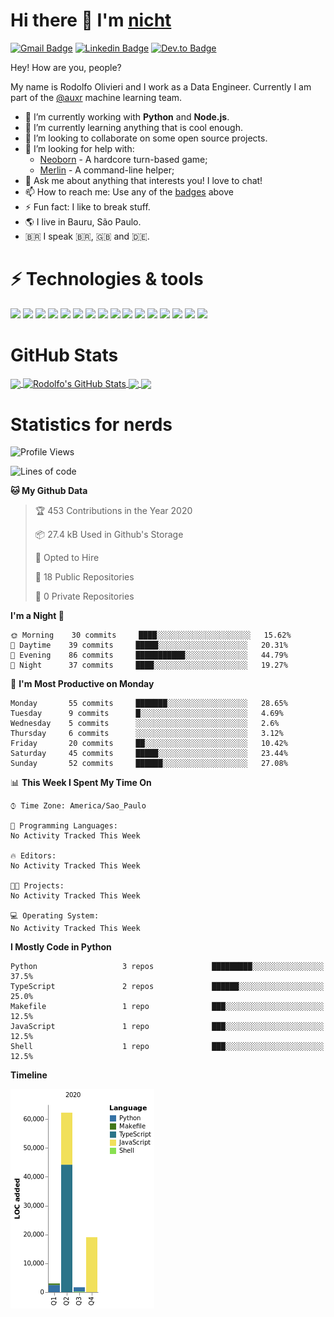 # Hi there 👋 I'm [nicht](https://nicht.rocks)
[![Gmail Badge](https://img.shields.io/badge/-rodolfo.olivieri3@gmail.com-c14438?style=for-the-badge&logo=Gmail&logoColor=white)](mailto:rodolfo.olivieri3@gmail.com "Connect via Email")
[![Linkedin Badge](https://img.shields.io/badge/-Rodolfo%20Olivieri-0072b1?style=for-the-badge&logo=Linkedin&logoColor=white)](https://www.linkedin.com/in/rodolfoolivieri/ "Connect on LinkedIn")
[![Dev.to Badge](https://img.shields.io/badge/DEV.TO-%230A0A0A.svg?style=for-the-badge&logo=dev-to&logoColor=white)](https://dev.to/nicht)


Hey! How are you, people?

My name is Rodolfo Olivieri and I work as a Data Engineer. Currently I am part of the [@auxr](https://axur.com) machine learning team.

- 🔭 I’m currently working with **Python** and **Node.js**.
- 🌱 I’m currently learning anything that is cool enough.
- 👯 I’m looking to collaborate on some open source projects.
- 🤔 I’m looking for help with:
    * [Neoborn](https://github.com/NeobornHQ) - A hardcore turn-based game;
    * [Merlin](https://github.com/nicht/merlin) - A command-line helper;
- 💬 Ask me about anything that interests you! I love to chat!
- 📫 How to reach me: Use any of the [badges](#hi-there--im-nicht) above
- ⚡ Fun fact: I like to break stuff. 
- 🌎 I live in Bauru, São Paulo.
- 🇧🇷 I speak 🇧🇷, 🇬🇧 and 🇩🇪.

# ⚡ Technologies & tools

![](https://img.shields.io/badge/OS-Linux-informational?style=flat&logo=linux&logoColor=white&color=6E5A93)
![](https://img.shields.io/badge/Distro-Fedora-informational?style=flat&logo=fedora&logoColor=white&color=6E5A93)
![](https://img.shields.io/badge/Editor-PyCharm-informational?style=flat&logo=intellij-idea&logoColor=white&color=6E5A93)
![](https://img.shields.io/badge/Code-Python-informational?style=flat&logo=python&logoColor=white&color=6E5A93)
![](https://img.shields.io/badge/Code-JavaScript-informational?style=flat&logo=javascript&logoColor=white&color=6E5A93)
![](https://img.shields.io/badge/Code-TypeScript-informational?style=flat&logo=typescript&logoColor=white&color=6E5A93)
![](https://img.shields.io/badge/Code-Golang-informational?style=flat&logo=go&logoColor=white&color=6E5A93)
![](https://img.shields.io/badge/Code-Ruby-informational?style=flat&logo=ruby&logoColor=white&color=6E5A93)
![](https://img.shields.io/badge/Code-React-informational?style=flat&logo=react&logoColor=white&color=6E5A93)
![](https://img.shields.io/badge/Shell-Bash-informational?style=flat&logo=gnu-bash&logoColor=white&color=6E5A93)
![](https://img.shields.io/badge/Tools-PostgreSQL-informational?style=flat&logo=postgresql&logoColor=white&color=6E5A93)
![](https://img.shields.io/badge/Tools-MySQL-informational?style=flat&logo=mysql&logoColor=white&color=6E5A93)
![](https://img.shields.io/badge/Tools-Docker-informational?style=flat&logo=docker&logoColor=white&color=6E5A93)
![](https://img.shields.io/badge/Tools-Kubernetes-informational?style=flat&logo=kubernetes&logoColor=white&color=6E5A93)
![](https://img.shields.io/badge/Cloud-Digital_Ocean-informational?style=flat&logo=digitalocean&logoColor=white&color=6E5A93)
![](https://img.shields.io/badge/Cloud-Amazon_AWS-informational?style=flat&logo=amazon-aws&logoColor=white&color=6E5A93)

# GitHub Stats
<a href="https://github.com/nicht/nicht">
  <img align="center" src="https://github-readme-stats.vercel.app/api/top-langs/?username=nicht&hide=TeX&layout=compact&theme=nightowl" />
</a>
<a href="https://github.com/nicht/nicht">
  <img align="center" src="https://github-readme-stats.vercel.app/api?username=nicht&show_icons=true&theme=nightowl&include_all_commits=true" alt="Rodolfo's GitHub Stats" />
</a>

<a href="https://github.com/NeobornHQ/neoborn-api">
  <img align="center" src="https://github-readme-stats.vercel.app/api/pin/?username=NeobornHQ&repo=neoborn-api&theme=nightowl" />
</a>
<a href="https://github.com/NeobornHQ/neoborn">
  <img align="center" src="https://github-readme-stats.vercel.app/api/pin/?username=NeobornHQ&repo=neoborn&theme=nightowl" />
</a>

# Statistics for nerds
<!--START_SECTION:waka-->
![Profile Views](http://img.shields.io/badge/Profile%20Views-0-blue)

![Lines of code](https://img.shields.io/badge/From%20Hello%20World%20I%27ve%20Written-2.7%20million%20lines%20of%20code-blue)

**🐱 My Github Data** 

> 🏆 453 Contributions in the Year 2020
 > 
> 📦 27.4 kB Used in Github's Storage 
 > 
> 💼 Opted to Hire
 > 
> 📜 18 Public Repositories 
 > 
> 🔑 0 Private Repositories  
 > 
**I'm a Night 🦉** 

```text
🌞 Morning    30 commits     ████░░░░░░░░░░░░░░░░░░░░░   15.62% 
🌆 Daytime    39 commits     █████░░░░░░░░░░░░░░░░░░░░   20.31% 
🌃 Evening    86 commits     ███████████░░░░░░░░░░░░░░   44.79% 
🌙 Night      37 commits     ████░░░░░░░░░░░░░░░░░░░░░   19.27%

```
📅 **I'm Most Productive on Monday** 

```text
Monday       55 commits     ███████░░░░░░░░░░░░░░░░░░   28.65% 
Tuesday      9 commits      █░░░░░░░░░░░░░░░░░░░░░░░░   4.69% 
Wednesday    5 commits      ░░░░░░░░░░░░░░░░░░░░░░░░░   2.6% 
Thursday     6 commits      ░░░░░░░░░░░░░░░░░░░░░░░░░   3.12% 
Friday       20 commits     ██░░░░░░░░░░░░░░░░░░░░░░░   10.42% 
Saturday     45 commits     █████░░░░░░░░░░░░░░░░░░░░   23.44% 
Sunday       52 commits     ██████░░░░░░░░░░░░░░░░░░░   27.08%

```


📊 **This Week I Spent My Time On** 

```text
⌚︎ Time Zone: America/Sao_Paulo

💬 Programming Languages: 
No Activity Tracked This Week

🔥 Editors: 
No Activity Tracked This Week

🐱‍💻 Projects: 
No Activity Tracked This Week

💻 Operating System: 
No Activity Tracked This Week

```

**I Mostly Code in Python** 

```text
Python                   3 repos             █████████░░░░░░░░░░░░░░░░   37.5% 
TypeScript               2 repos             ██████░░░░░░░░░░░░░░░░░░░   25.0% 
Makefile                 1 repo              ███░░░░░░░░░░░░░░░░░░░░░░   12.5% 
JavaScript               1 repo              ███░░░░░░░░░░░░░░░░░░░░░░   12.5% 
Shell                    1 repo              ███░░░░░░░░░░░░░░░░░░░░░░   12.5%

```


**Timeline**

![Chart not found](https://raw.githubusercontent.com/nicht/nicht/master/charts/bar_graph.png) 


<!--END_SECTION:waka-->
